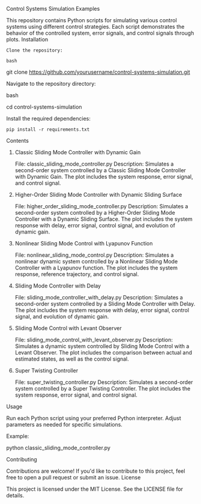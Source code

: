 Control Systems Simulation Examples

This repository contains Python scripts for simulating various control systems using different control strategies. Each script demonstrates the behavior of the controlled system, error signals, and control signals through plots.
Installation

    Clone the repository:

    bash

git clone https://github.com/yourusername/control-systems-simulation.git

Navigate to the repository directory:

bash

cd control-systems-simulation

Install the required dependencies:

    pip install -r requirements.txt

Contents
1. Classic Sliding Mode Controller with Dynamic Gain

    File: classic_sliding_mode_controller.py
    Description: Simulates a second-order system controlled by a Classic Sliding Mode Controller with Dynamic Gain. The plot includes the system response, error signal, and control signal.

2. Higher-Order Sliding Mode Controller with Dynamic Sliding Surface

    File: higher_order_sliding_mode_controller.py
    Description: Simulates a second-order system controlled by a Higher-Order Sliding Mode Controller with a Dynamic Sliding Surface. The plot includes the system response with delay, error signal, control signal, and evolution of dynamic gain.

3. Nonlinear Sliding Mode Control with Lyapunov Function

    File: nonlinear_sliding_mode_control.py
    Description: Simulates a nonlinear dynamic system controlled by a Nonlinear Sliding Mode Controller with a Lyapunov function. The plot includes the system response, reference trajectory, and control signal.

4. Sliding Mode Controller with Delay

    File: sliding_mode_controller_with_delay.py
    Description: Simulates a second-order system controlled by a Sliding Mode Controller with Delay. The plot includes the system response with delay, error signal, control signal, and evolution of dynamic gain.

5. Sliding Mode Control with Levant Observer

    File: sliding_mode_control_with_levant_observer.py
    Description: Simulates a dynamic system controlled by Sliding Mode Control with a Levant Observer. The plot includes the comparison between actual and estimated states, as well as the control signal.

6. Super Twisting Controller

    File: super_twisting_controller.py
    Description: Simulates a second-order system controlled by a Super Twisting Controller. The plot includes the system response, error signal, and control signal.

Usage

Run each Python script using your preferred Python interpreter. Adjust parameters as needed for specific simulations.

Example:

python classic_sliding_mode_controller.py

Contributing

Contributions are welcome! If you'd like to contribute to this project, feel free to open a pull request or submit an issue.
License

This project is licensed under the MIT License. See the LICENSE file for details.
